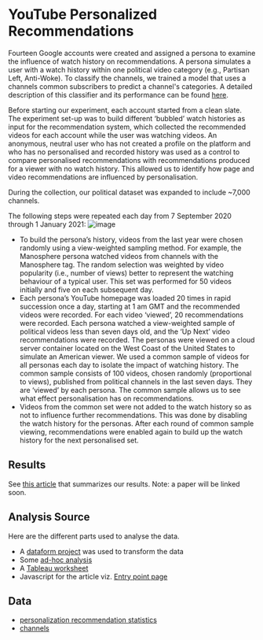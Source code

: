 # YouTube Personalized Recommendations
Fourteen Google accounts were created and assigned a persona to examine the influence of watch history on recommendations. A persona simulates a user with a watch history within one political video category (e.g., Partisan Left, Anti-Woke). To classify the channels, we trained a model that uses a channels common subscribers to predict a channel's categories. A detailed description of this classifier and its performance can be found [here](https://github.com/sam-clark/chan2vec).

Before starting our experiment, each account started from a clean slate. The experiment set-up was to build different ‘bubbled’ watch histories as input for the recommendation system, which collected the recommended videos for each account while the user was watching videos. An anonymous, neutral user who has not created a profile on the platform and who has no personalised and recorded history was used as a control to compare personalised recommendations with recommendations produced for a viewer with no watch history. This allowed us to identify how page and video recommendations are influenced by personalisation.    



During the collection, our political dataset was expanded to include ~7,000 channels.


The following steps were repeated each day from 7 September 2020 through 1 January 2021:
![image](https://user-images.githubusercontent.com/17095341/203696860-18b5eb32-713a-4900-920c-79503692a560.png)
- To build the persona’s history, videos from the last year were chosen randomly using a view-weighted sampling method. For example, the Manosphere persona watched videos from channels with the Manosphere tag. The random selection was weighted by video popularity (i.e., number of views) better to represent the watching behaviour of a typical user. This set was performed for 50 videos initially and five on each subsequent day.
- Each persona’s YouTube homepage was loaded 20 times in rapid succession once a day, starting at 1 am GMT and the recommended videos were recorded. For each video ‘viewed’, 20 recommendations were recorded. Each persona watched a view-weighted sample of political videos less than seven days old, and the ‘Up Next’ video recommendations were recorded. The personas were viewed on a cloud server container located on the West Coast of the United States to simulate an American viewer.
We used a common sample of videos for all personas each day to isolate the impact of watching history. The common sample consists of 100 videos, chosen randomly (proportional to views), published from political channels in the last seven days. They are ‘viewed’ by each persona. The common sample allows us to see what effect personalisation has on recommendations.
- Videos from the common set were not added to the watch history so as not to influence further recommendations. This was done by disabling the watch history for the personas. After each round of common sample viewing, recommendations were enabled again to build up the watch history for the next personalised set.


## Results
See [this article](https://transparency.tube/articles/personalization/) that summarizes our results. Note: a paper will be linked soon.


## Analysis Source


Here are the different parts used to analyse the data.  
- A [dataform project](https://github.com/markledwich2/YouTubeNetworks_Dataform) was used to transform the data 
- Some [ad-hoc analysis](https://github.com/markledwich2/YouTubeNetworks_Dataform/blob/master/sql/us_analyisis_scripts.sql)
- A [Tableau worksheet](https://public.tableau.com/app/profile/mark.ledwich/viz/PersonalizedRecommendationsv2/RecsvAnon)
- Javascript for the article viz. [Entry point page](https://github.com/markledwich2/TransparencyTube/blob/master/src/pages/articles/personalization.tsx)

## Data
- [personalization recommendation statistics](https://ytapp.blob.core.windows.net/public/results%2Fus_rec_stats_v2.jsonl.gz)
- [channels](https://ytapp.blob.core.windows.net/public/results%2Fttube_channels.jsonl.gz)
